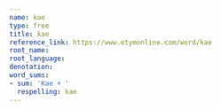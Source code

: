 ```yaml
---
name: kae
type: free
title: kae
reference_link: https://www.etymonline.com/word/kae
root_name: 
root_language: 
denotation: 
word_sums:
- sum: 'Kae + '
  respelling: kae
---
```

